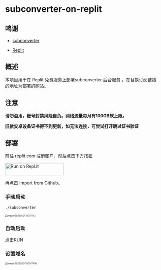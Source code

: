 # subconverter-on-replit

## 鸣谢

- [subconverter](https://github.com/tindy2013/subconverter)

- [Replit](https://replit.com/)

## 概述

本项目用于在 Replit 免费服务上部署subconverter 后台服务 。在替换订阅链接的地址为部署的网站。

## 注意

 **请勿滥用，账号封禁风险自负。网络流量每月有100GB软上限。**

 **旧款安卓设备证书得不到更新，如无法连接，可尝试打开跳过证书验证**

## 部署

前往 replit.com 注册账户，然后点击下方按钮

<a href="https://repl.it/github/Atticus6/subconverter_on_replit">
  <img alt="Run on Repl.it" src="https://repl.it/badge/github/Atticus6/subconverter_on_replit" style="height: 40px; width: 190px;" />
</a>

再点击 Import from Github。

### 手动启动

```bash
./subconverter
```

<img src="https://img.iweec.cn/img/image-20230204150041112.png" alt="image-20230204150041112" style="zoom:50%;" />

### 自动启动

点击RUN

### 设置域名

<img src="https://img.iweec.cn/img/image-20230204150407406.png" alt="image-20230204150407406" style="zoom:50%;" />